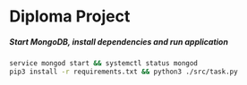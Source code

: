 # Diploma Project

##### Start MongoDB, install dependencies and run application
```bash
service mongod start && systemctl status mongod
pip3 install -r requirements.txt && python3 ./src/task.py
```
